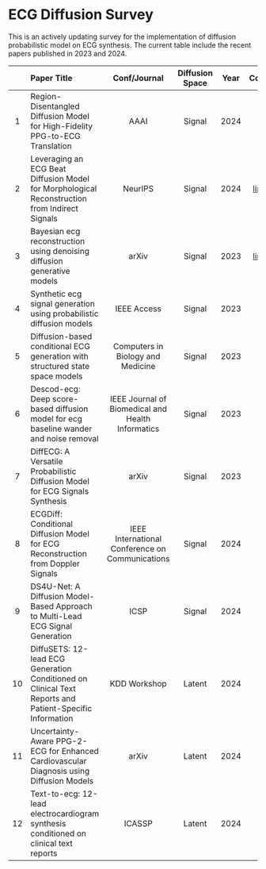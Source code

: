 # ECG Diffusion Survey

This is an actively updating survey for the implementation of diffusion probabilistic model on ECG synthesis. The current table include the recent papers published in 2023 and 2024.

| | Paper Title | Conf/Journal | Diffusion Space | Year | Code |
| :--: | :--------- | :-----: | :-----: | :-----: | :-----: |
| 1 |Region-Disentangled Diffusion Model for High-Fidelity PPG-to-ECG Translation | AAAI | Signal | 2024 | - |
| 2 |Leveraging an ECG Beat Diffusion Model for Morphological Reconstruction from Indirect Signals | NeurIPS | Signal | 2024 | [link](https://github.com/LisaBedin/BeatDiff) |
| 3 |Bayesian ecg reconstruction using denoising diffusion generative models | arXiv | Signal | 2023 | [link](https://github.com/NVlabs/edm) |
| 4 |Synthetic ecg signal generation using probabilistic diffusion models | IEEE Access | Signal | 2023 | - |
| 5 |Diffusion-based conditional ECG generation with structured state space models | Computers in Biology and Medicine | Signal | 2023 | - |
| 6 |Descod-ecg: Deep score-based diffusion model for ecg baseline wander and noise removal | IEEE Journal of Biomedical and Health Informatics | Signal | 2023 | - |
| 7 |DiffECG: A Versatile Probabilistic Diffusion Model for ECG Signals Synthesis | arXiv | Signal | 2023 | - |
| 8 |ECGDiff: Conditional Diffusion Model for ECG Reconstruction from Doppler Signals | IEEE International Conference on Communications | Signal | 2024 | - |
| 9 |DS4U-Net: A Diffusion Model-Based Approach to Multi-Lead ECG Signal Generation | ICSP | Signal | 2024 | - |
| 10 |DiffuSETS: 12-lead ECG Generation Conditioned on Clinical Text Reports and Patient-Specific Information | KDD Workshop | Latent | 2024 | - |
| 11 |Uncertainty-Aware PPG-2-ECG for Enhanced Cardiovascular Diagnosis using Diffusion Models | arXiv | Latent | 2024 | - |
| 12 |Text-to-ecg: 12-lead electrocardiogram synthesis conditioned on clinical text reports | ICASSP | Latent | 2024 | - |
